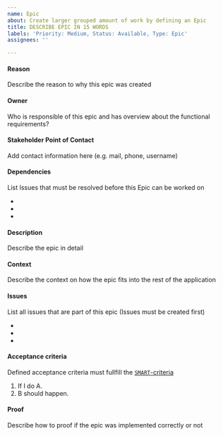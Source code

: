 ```yaml
---
name: Epic
about: Create larger grouped amount of work by defining an Epic
title: DESCRIBE EPIC IN 15 WORDS
labels: 'Priority: Medium, Status: Available, Type: Epic'
assignees: ''

---
```


#### Reason  ####
Describe the reason to why this epic was created

#### Owner ####
Who is responsible of this epic and has overview about the functional requirements?

#### Stakeholder Point of Contact ####
Add contact information here (e.g. mail, phone, username)

#### Dependencies ####
List Issues that must be resolved before this Epic can be worked on

-
-
-

#### Description ####
Describe the epic in detail

#### Context ####
Describe the context on how the epic fits into the rest of the application

#### Issues ####
List all issues that are part of this epic (Issues must be created first)

-
-
-

#### Acceptance criteria ####
Defined acceptance criteria must fullfill the [`SMART`-criteria](https://www.atlassian.com/blog/productivity/how-to-write-smart-goals)

1. If I do A.
2. B should happen.

#### Proof ####
Describe how to proof if the epic was implemented correctly or not
